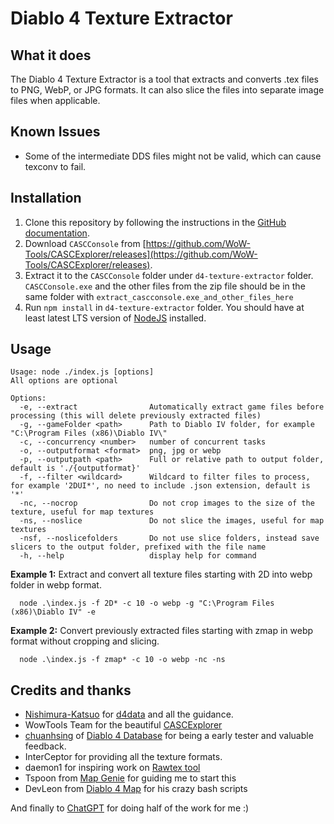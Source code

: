 # Diablo 4 Texture Extractor

## What it does

The Diablo 4 Texture Extractor is a tool that extracts and converts .tex files to PNG, WebP, or JPG formats. It can also slice the files into separate image files when applicable.

## Known Issues

- Some of the intermediate DDS files might not be valid, which can cause texconv to fail.

## Installation

1. Clone this repository by following the instructions in the [GitHub documentation](https://docs.github.com/en/repositories/creating-and-managing-repositories/cloning-a-repository).
2. Download `CASCConsole` from [https://github.com/WoW-Tools/CASCExplorer/releases](https://github.com/WoW-Tools/CASCExplorer/releases). 
3. Extract it to the `CASCConsole` folder under `d4-texture-extractor` folder. `CASCConsole.exe` and the other files from the zip file should be in the same folder with `extract_cascconsole.exe_and_other_files_here`
4. Run `npm install` in `d4-texture-extractor` folder. You should have at least latest LTS version of [NodeJS](https://nodejs.org/en) installed.


## Usage

```
Usage: node ./index.js [options]
All options are optional

Options:
  -e, --extract                Automatically extract game files before processing (this will delete previously extracted files)
  -g, --gameFolder <path>      Path to Diablo IV folder, for example "C:\Program Files (x86)\Diablo IV\"
  -c, --concurrency <number>   number of concurrent tasks
  -o, --outputformat <format>  png, jpg or webp
  -p, --outputpath <path>      Full or relative path to output folder, default is './{outputformat}'
  -f, --filter <wildcard>      Wildcard to filter files to process, for example '2DUI*', no need to include .json extension, default is '*'
  -nc, --nocrop                Do not crop images to the size of the texture, useful for map textures
  -ns, --noslice               Do not slice the images, useful for map textures
  -nsf, --noslicefolders       Do not use slice folders, instead save slicers to the output folder, prefixed with the file name
  -h, --help                   display help for command
```

**Example 1:** Extract and convert all texture files starting with 2D into webp folder in webp format.

```
  node .\index.js -f 2D* -c 10 -o webp -g "C:\Program Files (x86)\Diablo IV" -e
```

**Example 2:** Convert previously extracted files starting with zmap in webp format without cropping and slicing.

```
  node .\index.js -f zmap* -c 10 -o webp -nc -ns
```

## Credits and thanks

- [Nishimura-Katsuo](https://github.com/Nishimura-Katsuo) for [d4data](https://github.com/blizzhackers/d4data) and all the guidance.
- WowTools Team for the beautiful [CASCExplorer](https://github.com/WoW-Tools/CASCExplorer)
- [chuanhsing](https://www.reddit.com/user/chuanhsing) of [Diablo 4 Database](https://diablo4.cc/us/) for being a early tester and valuable feedback.
- InterCeptor for providing all the texture formats.
- daemon1 for inspiring work on [Rawtex tool](https://forum.xentax.com/viewtopic.php?t=16461)
- Tspoon from [Map Genie](https://mapgenie.io/) for guiding me to start this
- DevLeon from [Diablo 4 Map](https://diablo4.th.gl/) for his crazy bash scripts

And finally to [ChatGPT](https://openai.com/blog/chatgpt) for doing half of the work for me :)
